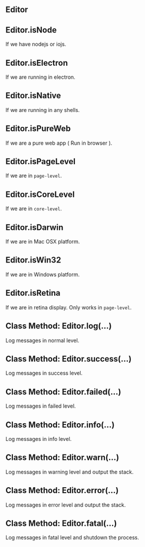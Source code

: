 ## Editor

## Editor.isNode

If we have nodejs or iojs.

## Editor.isElectron

If we are running in electron.

## Editor.isNative

If we are running in any shells.

## Editor.isPureWeb

If we are a pure web app ( Run in browser ).

## Editor.isPageLevel

If we are in `page-level`.

## Editor.isCoreLevel

If we are in `core-level`.

## Editor.isDarwin

If we are in Mac OSX platform.

## Editor.isWin32

If we are in Windows platform.

## Editor.isRetina

If we are in retina display. Only works in `page-level`.

## Class Method: Editor.log(...)

Log messages in normal level.

## Class Method: Editor.success(...)

Log messages in success level.

## Class Method: Editor.failed(...)

Log messages in failed level.

## Class Method: Editor.info(...)

Log messages in info level.

## Class Method: Editor.warn(...)

Log messages in warning level and output the stack.

## Class Method: Editor.error(...)

Log messages in error level and output the stack.

## Class Method: Editor.fatal(...)

Log messages in fatal level and shutdown the process.
